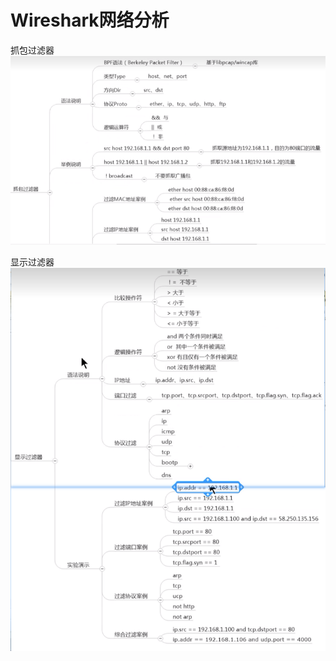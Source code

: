 # Wireshark网络分析

抓包过滤器
![](images_attachments/29994200230459.png)

显示过滤器
![](images_attachments/512924400248885.png)